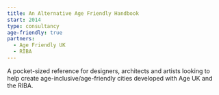 ```yaml
---
title: An Alternative Age Friendly Handbook
start: 2014
type: consultancy
age-friendly: true
partners:
  - Age Friendly UK
  - RIBA
---
```


A pocket-sized reference for designers, architects and artists looking to help create age-inclusive/age-friendly cities developed with Age UK and the RIBA.
